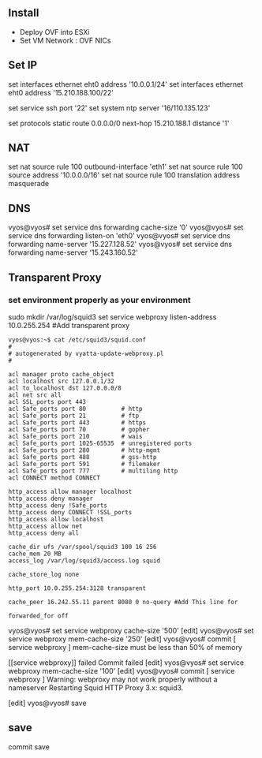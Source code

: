 ## Install
- Deploy OVF into ESXi
- Set VM Network : OVF NICs

## Set IP
set interfaces ethernet eht0 address '10.0.0.1/24'
set interfaces ethernet eht0 address '15.210.188.100/22'

set service ssh port '22'
set system ntp server '16/110.135.123'

set protocols static route 0.0.0.0/0 next-hop 15.210.188.1 distance '1'

## NAT
set nat source rule 100 outbound-interface 'eth1'
set nat source rule 100 source address '10.0.0.0/16'
set nat source rule 100 translation address masquerade

## DNS
vyos@vyos# set service dns forwarding cache-size '0'
vyos@vyos# set service dns forwarding listen-on 'eth0'
vyos@vyos# set service dns forwarding name-server '15.227.128.52'
vyos@vyos# set service dns forwarding name-server '15.243.160.52'

## Transparent Proxy
### set environment properly as your environment

sudo mkdir /var/log/squid3
set service webproxy listen-address 10.0.255.254 #Add transparent proxy

```
vyos@vyos:~$ cat /etc/squid3/squid.conf
#
# autogenerated by vyatta-update-webproxy.pl
#

acl manager proto cache_object
acl localhost src 127.0.0.1/32
acl to_localhost dst 127.0.0.0/8
acl net src all
acl SSL_ports port 443
acl Safe_ports port 80          # http
acl Safe_ports port 21          # ftp
acl Safe_ports port 443         # https
acl Safe_ports port 70          # gopher
acl Safe_ports port 210         # wais
acl Safe_ports port 1025-65535  # unregistered ports
acl Safe_ports port 280         # http-mgmt
acl Safe_ports port 488         # gss-http
acl Safe_ports port 591         # filemaker
acl Safe_ports port 777         # multiling http
acl CONNECT method CONNECT

http_access allow manager localhost
http_access deny manager
http_access deny !Safe_ports
http_access deny CONNECT !SSL_ports
http_access allow localhost
http_access allow net
http_access deny all

cache_dir ufs /var/spool/squid3 100 16 256
cache_mem 20 MB
access_log /var/log/squid3/access.log squid

cache_store_log none

http_port 10.0.255.254:3128 transparent

cache_peer 16.242.55.11 parent 8080 0 no-query #Add This line for 

forwarded_for off
```

vyos@vyos# set service webproxy cache-size '500'
[edit]
vyos@vyos# set service webproxy mem-cache-size '250'
[edit]
vyos@vyos# commit
[ service webproxy ]
mem-cache-size must be less than 50% of memory

[[service webproxy]] failed
Commit failed
[edit]
vyos@vyos# set service webproxy mem-cache-size '100'
[edit]
vyos@vyos# commit
[ service webproxy ]
Warning: webproxy may not work properly without a nameserver
Restarting Squid HTTP Proxy 3.x: squid3.

[edit]
vyos@vyos# save


## save
commit
save

